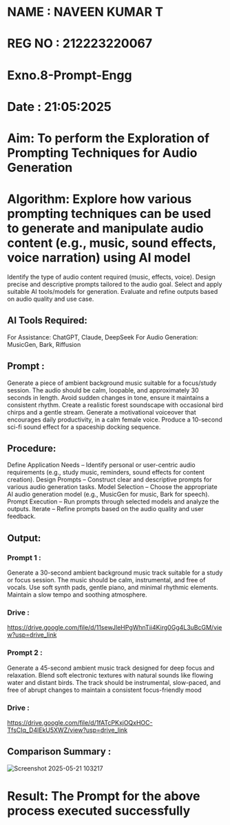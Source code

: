 # NAME : NAVEEN KUMAR T
# REG NO : 212223220067
# Exno.8-Prompt-Engg
# Date : 21:05:2025

# Aim: To perform the Exploration of Prompting Techniques for Audio Generation

# Algorithm: Explore how various prompting techniques can be used to generate and manipulate audio content (e.g., music, sound effects, voice narration) using AI model

Identify the type of audio content required (music, effects, voice).
Design precise and descriptive prompts tailored to the audio goal.
Select and apply suitable AI tools/models for generation.
Evaluate and refine outputs based on audio quality and use case.
## AI Tools Required:
For Assistance: ChatGPT, Claude, DeepSeek
For Audio Generation: MusicGen, Bark, Riffusion
## Prompt :
Generate a piece of ambient background music suitable for a focus/study session.
The audio should be calm, loopable, and approximately 30 seconds in length. Avoid sudden changes in tone,
ensure it maintains a consistent rhythm.
Create a realistic forest soundscape with occasional bird chirps and a gentle stream.
Generate a motivational voiceover that encourages daily productivity, in a calm female voice.
Produce a 10-second sci-fi sound effect for a spaceship docking sequence.
## Procedure:
Define Application Needs – Identify personal or user-centric audio requirements (e.g., study music, reminders, sound effects for content creation).
Design Prompts – Construct clear and descriptive prompts for various audio generation tasks.
Model Selection – Choose the appropriate AI audio generation model (e.g., MusicGen for music, Bark for speech).
Prompt Execution – Run prompts through selected models and analyze the outputs.
Iterate – Refine prompts based on the audio quality and user feedback.

## Output:

### Prompt 1 :
Generate a 30-second ambient background music track suitable for a study or focus session. The music should be calm, instrumental, and free of vocals. Use soft synth pads, gentle piano, and minimal rhythmic elements. Maintain a slow tempo and soothing atmosphere.

### Drive :
https://drive.google.com/file/d/11sewJleHPgWhnTii4Kirg0Gg4L3uBcGM/view?usp=drive_link

### Prompt 2 :
Generate a 45-second ambient music track designed for deep focus and relaxation. Blend soft electronic textures with natural sounds like flowing water and distant birds. The track should be instrumental, slow-paced, and free of abrupt changes to maintain a consistent focus-friendly mood

### Drive :
https://drive.google.com/file/d/1fATcPKxjOQxHOC-TfsCIq_D4lEkU5XWZ/view?usp=drive_link

## Comparison Summary :
![Screenshot 2025-05-21 103217](https://github.com/user-attachments/assets/41224189-2daf-4c1f-a81d-73d1eb94d4ae)


# Result: The Prompt for the above process executed successfully
